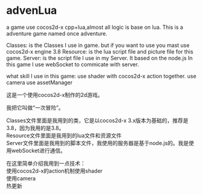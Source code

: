 # advenLua
a game use cocos2d-x cpp+lua,almost all logic is base on lua.
This is a adventure game named once adventure.

Classes: is the Classes I use in game. but if you want to use you mast use cocos2d-x engine 3.8
Resource: is the lua script file and picture file for this game.
Server: is the script file I use in my Server. It based on the node.js In this game I use webSocket to commicate with server.

what skill I use in this game:
use shader with cocos2d-x action together.
use camera
use assetManager
 
这是一个使用cocos2d-x制作的2d游戏。   
																															
我把它叫做“一次冒险”。

Classes文件里面是我用到的类，它是以cocos2d-x 3.x版本为基础的，推荐是3.8，因为我用的是3.8。									
Resource文件里面是我用到的lua文件和资源文件									
Server文件里面是我用到的脚本文件，我使用的服务器是基于node.js的。我是使用webSocket进行通信。				

在这里简单介绍我用到一点技术：						
使用cocos2d-x的action机制使用shader					
使用camera					
热更新					






